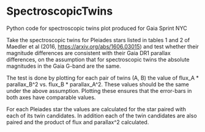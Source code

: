 # SpectroscopicTwins
Python code for spectroscopic twins plot produced for Gaia Sprint NYC

Take the spectroscopic twins for Pleiades stars listed in tables 1 and 2 of Maedler et al (2016,
https://arxiv.org/abs/1606.03015) and test whether their magnitude differences are consistent with their
Gaia DR1 parallax differences, on the assumption that for spectroscopic twins the absolute magnitudes in
the Gaia G-band are the same.

The test is done by plotting for each pair of twins (A, B) the value of flux_A * parallax_B^2 vs.
flux_B * parallax_A^2. These values should be the same under the above assumption. Plotting these ensures
that the error-bars in both axes have comparable values.

For each Pleiades star the values are calculated for the star paired with each of its twin candidates. In
addition each of the twin candidates are also paired and the product of flux and parallax^2 calculated.
